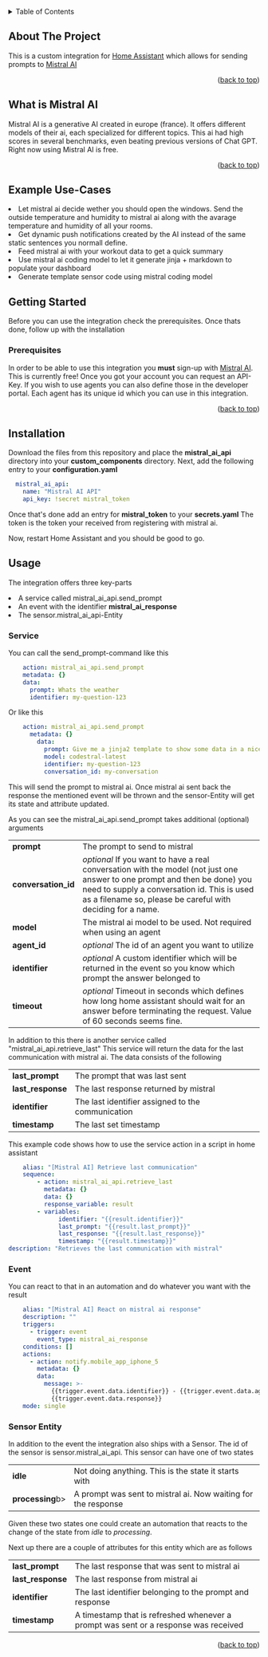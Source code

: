<a id="readme-top"></a>
<!-- TABLE OF CONTENTS -->
<details>
  <summary>Table of Contents</summary>
  <ol>
    <li>
      <a href="#about-the-project">About The Project</a>	
    </li>
    <li>
      <a href="#what-is-mistral-ai">What is Mistral AI</a>	
    </li>
    <li>
	<a href="#example-use-cases">Example Use-Cases</a>
    </li>
    <li>
      <a href="#getting-started">Getting Started</a>
      <ul>
        <li><a href="#prerequisites">Prerequisites</a></li>
        <li><a href="#installation">Installation</a></li>
      </ul>
    </li>
    <li>
	<a href="#usage">Usage</a>
    	<ul>
	  <li><a href="#service">Service</a></li>
	  <li><a href="#event">Event</a></li>
	  <li><a href="#sensor-entity">Sensor Entity</a></li>
	</ul>
    </li>
  </ol>
</details>



<!-- ABOUT THE PROJECT -->
## About The Project

This is a custom integration for [Home Assistant](https://www.home-assistant.io/) which allows for sending prompts to [Mistral AI](https://mistral.ai/)
<p align="right">(<a href="#readme-top">back to top</a>)</p>

## What is Mistral AI
Mistral AI is a generative AI created in europe (france). It offers different models of their ai, each specialized for different topics.
This ai had high scores in several benchmarks, even beating previous versions of Chat GPT.
Right now using Mistral AI is free.

<p align="right">(<a href="#readme-top">back to top</a>)</p>

## Example Use-Cases

<lu>
  <li>Let mistral ai decide wether you should open the windows. Send the outside temperature and humidity to mistral ai along with the avarage temperature and humidity of all your rooms.</li>
  <li>Get dynamic push notifications created by the AI instead of the same static sentences you normall define.</li>
  <li>Feed mistral ai with your workout data to get a quick summary</li>
  <li>Use mistral ai coding model to let it generate jinja + markdown to populate your dashboard</li>
  <li>Generate template sensor code using mistral coding model</li>
</lu>


<!-- GETTING STARTED -->
## Getting Started

Before you can use the integration check the prerequisites. Once thats done, follow up with the installation


### Prerequisites

In order to be able to use this integration you <b>must</b> sign-up with [Mistral AI](https://mistral.ai/). This is currently free!
Once you got your account you can request an API-Key. 
If you wish to use agents you can also define those in the developer portal. Each agent has its unique id which you can use in this integration.

<p align="right">(<a href="#readme-top">back to top</a>)</p>


## Installation

Download the files from this repository and place the <b>mistral_ai_api</b> directory into your <b>custom_components</b> directory.
Next, add the following entry to your <b>configuration.yaml</b>

```yaml
  mistral_ai_api:
    name: "Mistral AI API"
    api_key: !secret mistral_token
  ```

Once that's done add an entry for <b>mistral_token</b> to your <b>secrets.yaml</b>
The token is the token your received from registering with mistral ai.

Now, restart Home Assistant and you should be good to go.


<!-- USAGE EXAMPLES -->
## Usage

The integration offers three key-parts

<lu>
	<li>A service called mistral_ai_api.send_prompt</li>
	<li>An event with the identifier <b>mistral_ai_response</b></li>
	<li>The sensor.mistral_ai_api-Entity</li>
</lu>

### Service

You can call the send_prompt-command like this

```yaml
    action: mistral_ai_api.send_prompt
    metadata: {}
    data:
      prompt: Whats the weather
      identifier: my-question-123
```

Or like this

```yaml
    action: mistral_ai_api.send_prompt
      metadata: {}
        data:
          prompt: Give me a jinja2 template to show some data in a nice formatted way. Make sure to only return the code as-is so I can use it directly in a markdown. Don't add any explanation, just return the code.
          model: codestral-latest
          identifier: my-question-123
          conversation_id: my-conversation
```

This will send the prompt to mistral ai.
Once mistral ai sent back the response the mentioned event will be thrown and the sensor-Entity will get its state and attribute updated.

As you can see the mistral_ai_api.send_prompt takes additional (optional) arguments

<table>
	<tr>
		<td><b>prompt</b></t>
		<td>The prompt to send to mistral</td>
	<tr>
	<tr>
		<td><b>conversation_id</b></t>
		<td><i>optional</i>	If you want to have a real conversation with the model (not just one answer to one prompt and then be done) you need to supply
		a conversation id. This is used as a filename so, please be careful with deciding for a name.</td>
	<tr>
	<tr>
		<td><b>model</b></t>
		<td>The mistral ai model to be used. Not required when using an agent</td>
	<tr>
	<tr>
		<td><b>agent_id</b></t>
		<td><i>optional</i>	The id of an agent you want to utilize</td>
	<tr>
	<tr>
		<td><b>identifier</b></t>
		<td><i>optional</i>	A custom identifier which will be returned in the event so you know which prompt the answer belonged to</td>
	<tr>
	<tr>
		<td><b>timeout</b></t>
		<td><i>optional</i>	Timeout in seconds which defines how long home assistant should wait for an answer before terminating the request. Value of 60 seconds seems fine.</td>
	<tr>
</table>

In addition to this there is another service called "mistral_ai_api.retrieve_last"
This service will return the data for the last communication with mistral ai.
The data consists of the following

<table>
	<tr>
		<td><b>last_prompt</b></t>
		<td>The prompt that was last sent</td>
	<tr>
	<tr>
		<td><b>last_response</b></t>
		<td>The last response returned by mistral</td>
	<tr>
	<tr>
		<td><b>identifier</b></t>
		<td>The last identifier assigned to the communication</td>
	<tr>
	<tr>
		<td><b>timestamp</b></td>
		<td>The last set timestamp</td>
	<tr>
</table>

This example code shows how to use the service action in a script in home assistant

```yaml
    alias: "[Mistral AI] Retrieve last communication"
    sequence:
        - action: mistral_ai_api.retrieve_last
          metadata: {}
          data: {}
          response_variable: result
        - variables:
              identifier: "{{result.identifier}}"
              last_prompt: "{{result.last_prompt}}"
              last_response: "{{result.last_response}}"
              timestamp: "{{result.timestamp}}"
description: "Retrieves the last communication with mistral"
```

### Event
You can react to that in an automation and do whatever you want with the result

```yaml
    alias: "[Mistral AI] React on mistral ai response"
    description: ""
    triggers:
      - trigger: event
        event_type: mistral_ai_response
    conditions: []
    actions:
      - action: notify.mobile_app_iphone_5
        metadata: {}
        data:
          message: >-
            {{trigger.event.data.identifier}} - {{trigger.event.data.agent_id}} -
            {{trigger.event.data.response}}
    mode: single
```

### Sensor Entity

In addition to the event the integration also ships with a Sensor.
The id of the sensor is sensor.mistral_ai_api.
This sensor can have one of two states

<table>
	<tr><td><b>idle</b></td><td>Not doing anything. This is the state it starts with</td></tr>
	<tr><td><b>processing</b>b></td><td>A prompt was sent to mistral ai. Now waiting for the response</td></tr>	
</table>

Given these two states one could create an automation that reacts to the change of the state from <i>idle</i> to <i>processing</i>.

Next up there are a couple of attributes for this entity which are as follows

<table>
	<tr><td><b>last_prompt</b></td><td>The last response that was sent to mistral ai</td></tr>
	<tr><td><b>last_response</b></td><td>The last response from mistral ai</td></tr>
	<tr><td><b>identifier</b></td><td>The last identifier belonging to the prompt and response</td></tr>
	<tr><td><b>timestamp</b></td><td>A timestamp that is refreshed whenever a prompt was sent or a response was received</td></tr>
</table>

<p align="right">(<a href="#readme-top">back to top</a>)</p>
